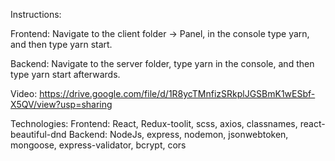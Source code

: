 Instructions:

Frontend:
Navigate to the client folder -> Panel, in the console type yarn, and then type yarn start.

Backend:
Navigate to the server folder, type yarn in the console, and then type yarn start afterwards.

Video: https://drive.google.com/file/d/1R8ycTMnfizSRkplJGSBmK1wESbf-X5QV/view?usp=sharing

Technologies:
Frontend: React, Redux-toolit, scss, axios, classnames, react-beautiful-dnd
Backend: NodeJs, express, nodemon, jsonwebtoken, mongoose, express-validator, bcrypt, cors
